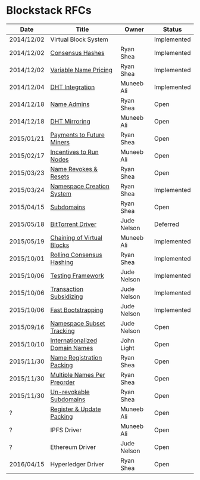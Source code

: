 # Blockstack RFCs

|Date   |Title   	|Owner    |Status   |
|---	|---	|---	|---	|
|2014/12/02 |Virtual Block System |        |Implemented   	|
|2014/12/02 |[Consensus Hashes](https://github.com/blockstack/blockstack-core/issues/1)   	   	   |Ryan Shea   	   	|Implemented    |
|2014/12/02 |[Variable Name Pricing](https://github.com/blockstack/blockstack-core/issues/2)   	   |Ryan Shea   	   	|Implemented   	|
|2014/12/04 |[DHT Integration](https://github.com/blockstack/blockstack-core/issues/5)   	   	     |Muneeb Ali    	  |Implemented   	|
|2014/12/18 |[Name Admins](https://github.com/blockstack/blockstack-core/issues/28)                |Ryan Shea         |Open         	|
|2014/12/18 |[DHT Mirroring](https://github.com/blockstack/blockstack-core/issues/29)              |Muneeb Ali        |Open   	   	  |
|2015/01/21 |[Payments to Future Miners](https://github.com/blockstack/blockstack-core/issues/35)  |Ryan Shea         |Open     	   	|
|2015/02/17 |[Incentives to Run Nodes](https://github.com/blockstack/blockstack-core/issues/59)    |Muneeb Ali        |Open           |
|2015/03/23 |[Name Revokes & Resets](https://github.com/blockstack/blockstack-core/issues/75)      |Ryan Shea         |Open   	   	  |
|2015/03/24 |[Namespace Creation System](https://github.com/blockstack/blockstack-core/issues/76)  |Ryan Shea   	   	|Implemented   	|
|2015/04/15 |[Subdomains](https://github.com/blockstack/blockstack-core/issues/81)                 |Ryan Shea         |Open           |
|2015/05/18 |[BitTorrent Driver](https://github.com/blockstack/blockstack-core/issues/89)   	     |Jude Nelson   	  |Deferred   	  |
|2015/05/19 |[Chaining of Virtual Blocks](https://github.com/blockstack/blockstack-core/issues/90) |Muneeb Ali        |Implemented   	|
|2015/10/01 |[Rolling Consensus Hashing](https://github.com/blockstack/blockstack-core/issues/146) |Ryan Shea   	   	|Implemented   	|
|2015/10/06 |[Testing Framework](https://github.com/blockstack/blockstack-core/issues/152)         |Jude Nelson       |Implemented   	|
|2015/10/06 |[Transaction Subsidizing](https://github.com/blockstack/blockstack-core/issues/153)   |Jude Nelson       |Implemented   	|
|2015/10/06 |[Fast Bootstrapping](https://github.com/blockstack/blockstack-core/issues/154)        |Jude Nelson       |Implemented   	|
|2015/09/16 |[Namespace Subset Tracking](https://github.com/blockstack/blockstack-core/issues/117) |Jude Nelson       |Open   	   	  |
|2015/10/10 |[Internationalized Domain Names](https://github.com/blockstack/blockstack-core/issues/159)| John Light   |Open   	   	  |
|2015/11/30 |[Name Registration Packing](https://github.com/blockstack/blockstack-core/issues/196) |Ryan Shea         |Open     	   	|
|2015/11/30 |[Multiple Names Per Preorder](https://github.com/blockstack/blockstack-core/issues/196)|Ryan Shea        |Open     	   	|
|2015/11/30 |[Un-revokable Subdomains](https://github.com/blockstack/blockstack-core/issues/196)   |Ryan Shea         |Open     	   	|
|? |[Register & Update Packing](https://github.com/blockstack/blockstack-core/issues/218)          |Muneeb Ali        |Open   	   	  |
|? |IPFS Driver | Muneeb Ali       |Open   	|
|? |Ethereum Driver | Jude Nelson      |Open   	|
|2016/04/15 |Hyperledger Driver | Ryan Shea        |Open   	|
